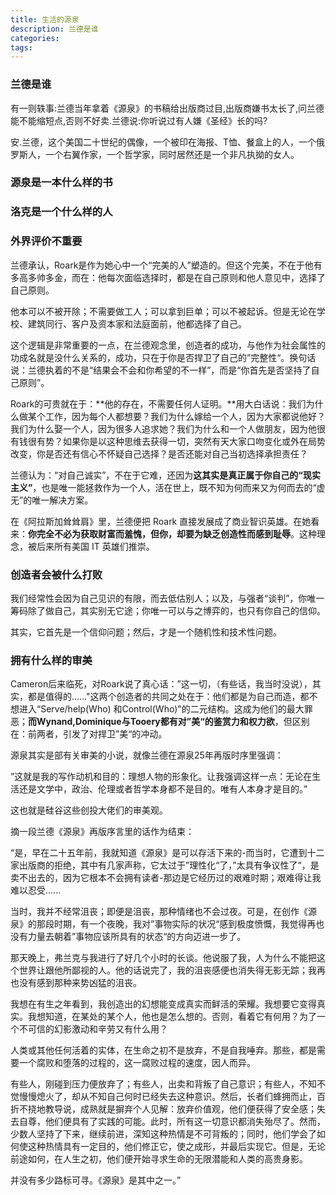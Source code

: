 ```yaml
---
title: 生活的源泉
description: 兰德是谁
categories:
tags:
---
```


### 兰德是谁

有一则轶事:兰德当年拿着《源泉》的书稿给出版商过目,出版商嫌书太长了,问兰德能不能缩短点,否则不好卖.兰德说:你听说过有人嫌《圣经》长的吗?

安.兰德，这个美国二十世纪的偶像，一个被印在海报、T恤、餐盒上的人，一个俄罗斯人，一个右翼作家，一个哲学家，同时居然还是一个非凡执拗的女人。



### 源泉是一本什么样的书





### 洛克是一个什么样的人





### 外界评价不重要

兰德承认，Roark是作为她心中一个“完美的人”塑造的。但这个完美，不在于他有多高多帅多金，而在：他每次面临选择时，都是在自己原则和他人意见中，选择了自己原则。

他本可以不被开除；不需要做工人；可以拿到巨单；可以不被起诉。但是无论在学校、建筑同行、客户及资本家和法庭面前，他都选择了自己。

这个逻辑是非常重要的一点，在兰德观念里，创造者的成功，与他作为社会属性的功成名就是没什么关系的，成功，只在于你是否捍卫了自己的”完整性“。换句话说：兰德执着的不是“结果会不会和你希望的不一样”，而是“你首先是否坚持了自己原则”。

Roark的可贵就在于：**他的存在，不需要任何人证明。**用大白话说：我们为什么做某个工作，因为每个人都想要？我们为什么嫁给一个人，因为大家都说他好？我们为什么娶一个人，因为很多人追求她？我们为什么和一个人做朋友，因为他很有钱很有势？如果你是以这种思维去获得一切，突然有天大家口吻变化或外在局势改变，你是否还有信心不怀疑自己选择？是否还能对自己当初选择承担责任？

兰德认为：“对自己诚实”，不在于它难，还因为**这其实是真正属于你自己的“现实主义”**，也是唯一能拯救作为一个人，活在世上，既不知为何而来又为何而去的“虚无”的唯一解决方案。

在《阿拉斯加耸耸肩》里，兰德便把 Roark 直接发展成了商业智识英雄。在她看来：**你完全不必为获取财富而羞愧，但你，却要为缺乏创造性而感到耻辱**。这种理念，被后来所有美国 IT 英雄们推崇。

### 创造者会被什么打败

我们经常性会因为自己见识的有限，而去低估别人；以及，与强者“谈判”，你唯一筹码除了做自己，其实别无它途；你唯一可以与之博弈的，也只有你自己的信仰。

其实，它首先是一个信仰问题；然后，才是一个随机性和技术性问题。



### 拥有什么样的审美

Cameron后来临死，对Roark说了真心话：”这一切，（有些话，我当时没说），其实，都是值得的……"这两个创造者的共同之处在于：他们都是为自己而造，都不想进入“Serve/help(Who) 和Control(Who)"的二元结构。这成为他们的最大罪恶；**而Wynand,Dominique与Tooery都有对”美“的鉴赏力和权力欲**，但区别在：前两者，引发了对捍卫”美“的冲动。

源泉其实是部有关审美的小说，就像兰德在源泉25年再版时序里强调：

”这就是我的写作动机和目的：理想人物的形象化。让我强调这样一点：无论在生活还是文学中，政治、伦理或者哲学本身都不是目的。唯有人本身才是目的。”

这也就是硅谷这些创投大佬们的审美观。

摘一段兰德《源泉》再版序言里的话作为结束：

“是，早在二十五年前，我就知道《源泉》是可以存活下来的-而当时，它遭到十二家出版商的拒绝，其中有几家声称，它太过于”理性化“了，”太具有争议性了“，是卖不出去的，因为它根本不会拥有读者-那边是它经历过的艰难时期；艰难得让我难以忍受......

当时，我并不经常沮丧；即便是沮丧，那种情绪也不会过夜。可是，在创作《源泉》的那段时期，有一个夜晚，我对”事物实际的状况“感到极度愤慨，我觉得再也没有力量去朝着”事物应该所具有的状态“的方向迈进一步了。

那天晚上，弗兰克与我进行了好几个小时的长谈。他说服了我，人为什么不能把这个世界让跟他所鄙视的人。他的话说完了，我的沮丧感便也消失得无影无踪；我再也没有感到那种来势凶猛的沮丧。

我想在有生之年看到，我创造出的幻想能变成真实而鲜活的荣耀。我想要它变得真实。我想知道，在某处的某个人，他也是怎么想的。否则，看着它有何用？为了一个不可信的幻影激动和辛劳又有什么用？

人类或其他任何活着的实体，在生命之初不是放弃，不是自我唾弃。那些，都是需要一个腐败和堕落的过程的，这一腐败过程的速度，因人而异。

有些人，刚碰到压力便放弃了；有些人，出卖和背叛了自己意识；有些人，不知不觉慢慢熄火了，却从不知自己何时已经失去这种意识。然后，长者们蜂拥而止，百折不挠地教导说，成熟就是摒弃个人见解：放弃价值观，他们便获得了安全感；失去自尊，他们便具有了实践的可能。此时，所有这一切意识都消失殆尽了。然而，少数人坚持了下来，继续前进，深知这种热情是不可背叛的；同时，他们学会了如何使这种热情具有一定目的，他们修正它，使之成形，并最后实现它。但是，无论前途如何，在人生之初，他们便开始寻求生命的无限潜能和人类的高贵身影。

并没有多少路标可寻。《源泉》是其中之一。”

### 